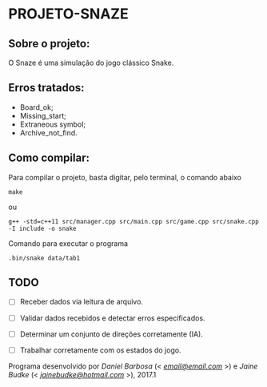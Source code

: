 # PROJETO-SNAZE


## Sobre o projeto:

O Snaze é uma simulação do jogo clássico Snake.


## Erros tratados:

- Board_ok;
- Missing_start;
- Extraneous symbol;
- Archive_not_find.


## Como compilar:

Para compilar o projeto, basta digitar, pelo terminal, o comando abaixo

	make

ou

    g++ -std=c++11 src/manager.cpp src/main.cpp src/game.cpp src/snake.cpp -I include -o snake
    

Comando para executar o programa
    
    .bin/snake data/tab1


## TODO

- [ ] Receber dados via leitura de arquivo.
- [ ] Validar dados recebidos e detectar erros especificados.
- [ ] Determinar um conjunto de direções corretamente (IA).
- [ ] Trabalhar corretamente com os estados do jogo.


Programa desenvolvido por _Daniel Barbosa_ (< *email@email.com* >) e _Jaine Budke_ (< *jainebudke@hotmail.com* >), 2017.1
